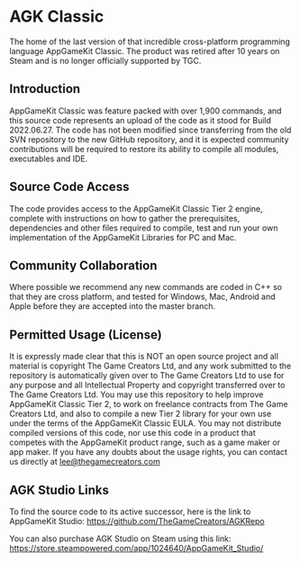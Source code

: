 # AGK Classic
The home of the last version of that incredible cross-platform programming language AppGameKit Classic. The product was retired after 10 years on Steam and is no longer officially supported by TGC.

## Introduction

AppGameKit Classic was feature packed with over 1,900 commands, and this source code represents an upload of the code as it stood for Build 2022.06.27. The code has not been modified since transferring from the old SVN repository to the new GitHub repository, and it is expected community contributions will be required to restore its ability to compile all modules, executables and IDE.

## Source Code Access

The code provides access to the AppGameKit Classic Tier 2 engine, complete with instructions on how to gather the prerequisites, dependencies and other files required to compile, test and run your own implementation of the AppGameKit Libraries for PC and Mac.

## Community Collaboration

Where possible we recommend any new commands are coded in C++ so that they are cross platform, and tested for Windows, Mac, Android and Apple before they are accepted into the master branch.

## Permitted Usage (License)

It is expressly made clear that this is NOT an open source project and all material is copyright The Game Creators Ltd, and any work submitted to the repository is automatically given over to The Game Creators Ltd to use for any purpose and all Intellectual Property and copyright transferred over to The Game Creators Ltd. You may use this repository to help improve AppGameKit Classic Tier 2, to work on freelance contracts from The Game Creators Ltd, and also to compile a new Tier 2 library for your own use under the terms of the AppGameKit Classic EULA. You may not distribute compiled versions of this code, nor use this code in a product that competes with the AppGameKit product range, such as a game maker or app maker. If you have any doubts about the usage rights, you can contact us directly at lee@thegamecreators.com

## AGK Studio Links

To find the source code to its active successor, here is the link to AppGameKit Studio: https://github.com/TheGameCreators/AGKRepo

You can also purchase AGK Studio on Steam using this link: https://store.steampowered.com/app/1024640/AppGameKit_Studio/

